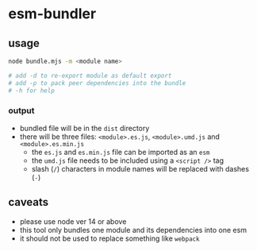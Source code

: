 # esm-bundler

## usage

```zsh
node bundle.mjs -m <module name>

# add -d to re-export module as default export
# add -p to pack peer dependencies into the bundle
# -h for help
```

### output

- bundled file will be in the `dist` directory
- there will be three files: `<module>.es.js`, `<module>.umd.js` and `<module>.es.min.js`
  - the `es.js` and `es.min.js` file can be imported as an `esm`
  - the `umd.js` file needs to be included using a `<script />` tag
  - slash (`/`) characters in module names will be replaced with dashes (`-`)

## caveats

- please use node ver 14 or above
- this tool only bundles one module and its dependencies into one esm
- it should not be used to replace something like `webpack`
